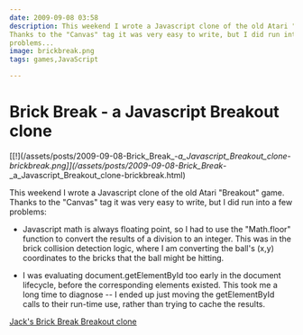```yaml
---
date: 2009-09-08 03:58
description: This weekend I wrote a Javascript clone of the old Atari "Breakout" game.
Thanks to the "Canvas" tag it was very easy to write, but I did run into a few
problems...
image: brickbreak.png
tags: games,JavaScript

---
```


# Brick Break - a Javascript Breakout clone

[[!](/assets/posts/2009-09-08-Brick_Break_-_a_Javascript_Breakout_clone-brickbreak.png]](/assets/posts/2009-09-08-Brick_Break_-_a_Javascript_Breakout_clone-brickbreak.html)

This weekend I wrote a Javascript clone of the old Atari "Breakout" game.
Thanks to the "Canvas" tag it was very easy to write, but I did run into a few
problems:

+ Javascript math is always floating point, so I had to use the "Math.floor"
function to convert the results of a division to an integer. This was in the
brick collision detection logic, where I am converting the ball's (x,y)
coordinates to the bricks that the ball might be hitting.

+ I was evaluating document.getElementById too early in the document lifecycle,
before the corresponding elements existed. This took me a long time to
diagnose -- I ended up just moving the getElementById calls to their run-time
use, rather than trying to cache the results.

[Jack's Brick Break Breakout clone](/assets/posts/2009-09-08-Brick_Break_-_a_Javascript_Breakout_clone-brickbreak.html)
